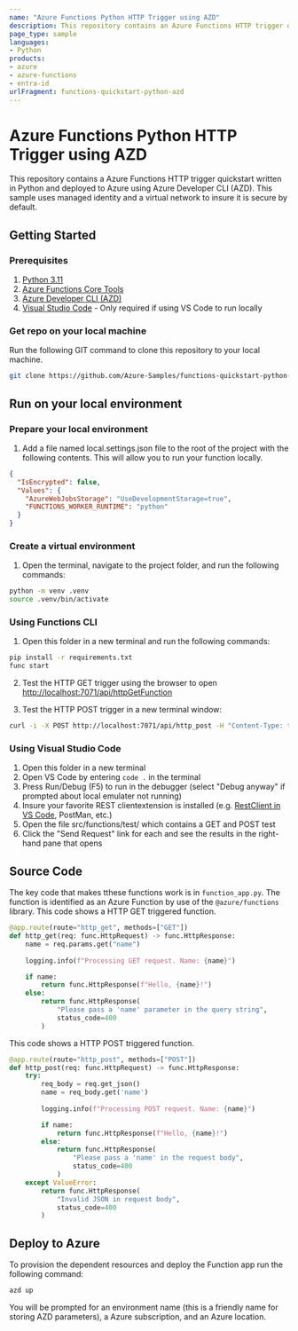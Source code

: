 ```yaml
---
name: "Azure Functions Python HTTP Trigger using AZD"
description: This repository contains an Azure Functions HTTP trigger quickstart written in Python and deployed to Azure Functions Flex Consumption using the Azure Developer CLI (AZD). This sample uses managed identity and a virtual network to insure it is secure by default.
page_type: sample
languages:
- Python
products:
- azure
- azure-functions
- entra-id
urlFragment: functions-quickstart-python-azd
---
```


# Azure Functions Python HTTP Trigger using AZD

This repository contains a Azure Functions HTTP trigger quickstart written in Python and deployed to Azure using Azure Developer CLI (AZD). This sample uses managed identity and a virtual network to insure it is secure by default. 

## Getting Started

### Prerequisites

1) [Python 3.11](https://www.python.org/) 
2) [Azure Functions Core Tools](https://learn.microsoft.com/azure/azure-functions/functions-run-local?tabs=v4%2Cmacos%2Ccsharp%2Cportal%2Cbash#install-the-azure-functions-core-tools)
3) [Azure Developer CLI (AZD)](https://learn.microsoft.com/azure/developer/azure-developer-cli/install-azd)
4) [Visual Studio Code](https://code.visualstudio.com/) - Only required if using VS Code to run locally

### Get repo on your local machine
Run the following GIT command to clone this repository to your local machine.
```bash
git clone https://github.com/Azure-Samples/functions-quickstart-python-azd.git
```

## Run on your local environment

### Prepare your local environment
1) Add a file named local.settings.json file to the root of the project with the following contents. This will allow you to run your function locally.
```json
{
  "IsEncrypted": false,
  "Values": {
    "AzureWebJobsStorage": "UseDevelopmentStorage=true",
    "FUNCTIONS_WORKER_RUNTIME": "python"
  }
}
```

### Create a virtual environment
1) Open the terminal, navigate to the project folder, and run the following commands:

```bash
python -m venv .venv
source .venv/bin/activate
```

### Using Functions CLI
1) Open this folder in a new terminal and run the following commands:

```bash
pip install -r requirements.txt
func start
```

2) Test the HTTP GET trigger using the browser to open [http://localhost:7071/api/httpGetFunction](http://localhost:7071/api/http_get)

3) Test the HTTP POST trigger in a new terminal window:
```bash
curl -i -X POST http://localhost:7071/api/http_post -H "Content-Type: text/json" -d '{"name":"yourname"}'"
```

### Using Visual Studio Code
1) Open this folder in a new terminal
2) Open VS Code by entering `code .` in the terminal
3) Press Run/Debug (F5) to run in the debugger (select "Debug anyway" if prompted about local emulater not running) 
4) Insure your favorite REST clientextension is installed (e.g. [RestClient in VS Code](https://marketplace.visualstudio.com/items?itemName=humao.rest-client), PostMan, etc.)
5) Open the file src/functions/test/ which contains a GET and POST test
6) Click the "Send Request" link for each and see the results in the right-hand pane that opens

## Source Code

The key code that makes tthese functions work is in `function_app.py`.  The function is identified as an Azure Function by use of the `@azure/functions` library. This code shows a HTTP GET triggered function.  

```python
@app.route(route="http_get", methods=["GET"])
def http_get(req: func.HttpRequest) -> func.HttpResponse:
    name = req.params.get("name")
    
    logging.info(f"Processing GET request. Name: {name}")

    if name:
        return func.HttpResponse(f"Hello, {name}!")
    else:
        return func.HttpResponse(
            "Please pass a 'name' parameter in the query string",
            status_code=400
        )
```
This code shows a HTTP POST triggered function.

```python
@app.route(route="http_post", methods=["POST"])
def http_post(req: func.HttpRequest) -> func.HttpResponse:
    try:
        req_body = req.get_json()
        name = req_body.get('name')
        
        logging.info(f"Processing POST request. Name: {name}")

        if name:
            return func.HttpResponse(f"Hello, {name}!")
        else:
            return func.HttpResponse(
                "Please pass a 'name' in the request body",
                status_code=400
            )
    except ValueError:
        return func.HttpResponse(
            "Invalid JSON in request body",
            status_code=400
        )
```

## Deploy to Azure

To provision the dependent resources and deploy the Function app run the following command:
```bash
azd up
```
You will be prompted for an environment name (this is a friendly name for storing AZD parameters), a Azure subscription, and an Azure location.
